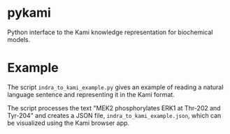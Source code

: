 # pykami
Python interface to the Kami knowledge representation for biochemical models.

Example
=======

The script `indra_to_kami_example.py` gives an example of reading a
natural language sentence and representing it in the Kami format.

The script processes the text "MEK2 phosphorylates ERK1 at Thr-202 and Tyr-204"
and creates a JSON file, `indra_to_kami_example.json`, which can be visualized
using the Kami browser app.

